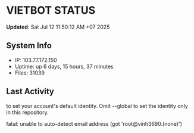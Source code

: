 # VIETBOT STATUS
**Updated**: Sat Jul 12 11:50:12 AM +07 2025

## System Info
- IP: 103.77.172.150
- Uptime: up 6 days, 15 hours, 37 minutes
- Files: 31039

## Last Activity

to set your account's default identity.
Omit --global to set the identity only in this repository.

fatal: unable to auto-detect email address (got 'root@vinh3690.(none)')
